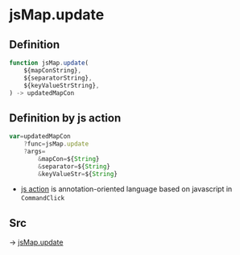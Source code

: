 # jsMap.update

## Definition

```js.js
function jsMap.update(
	${mapConString},
	${separatorString},
	${keyValueStrString},
) -> updatedMapCon
```


## Definition by js action

```js.js
var=updatedMapCon
	?func=jsMap.update
	?args=
		&mapCon=${String}
		&separator=${String}
		&keyValueStr=${String}
```

- [js action](#) is annotation-oriented language based on javascript in `CommandClick`



## Src

-> [jsMap.update](https://github.com/puutaro/CommandClick/blob/master/app/src/main/java/com/puutaro/commandclick/fragment_lib/terminal_fragment/js_interface/JsMap.kt#L41)


